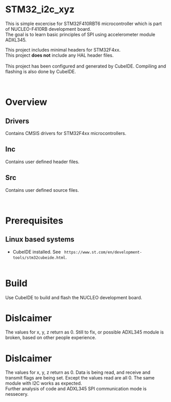 # STM32_i2c_xyz

This is simple excercise for STM32F410RBT6 microcontroller which is part of NUCLEO-F410RB development board.  
The goal is to learn basic principles of SPI using accelerometer module ADXL345.  

This project includes minimal headers for STM32F4xx.  
This project **does not** include any HAL header files.  
&nbsp;  
This project has been configured and generated by CubeIDE. Compiling and flashing is also done by CubeIDE.   

&nbsp;  
# Overview  
## Drivers  
Contains CMSIS drivers for STM32F4xx microcontrollers.  
## Inc  
Contains user defined header files.  
## Src  
Contains user defined source files.  

&nbsp;  
# Prerequisites
## Linux based systems  
* CubeIDE installed. See ` https://www.st.com/en/development-tools/stm32cubeide.html`.  
&nbsp;  
# Build  
Use CubeIDE to build and flash the NUCLEO development board.  

# Dislcaimer  
The values for x, y, z return as 0. Still to fix, or possible ADXL345 module is broken, based on other people experience.

# Dislcaimer  
The values for x, y, z return as 0. Data is being read, and receive and transmit flags are being set. Except the values read are all 0. 
The same module with I2C works as expected.  
Further analysis of code and ADXL345 SPI communication mode is nessecery.  